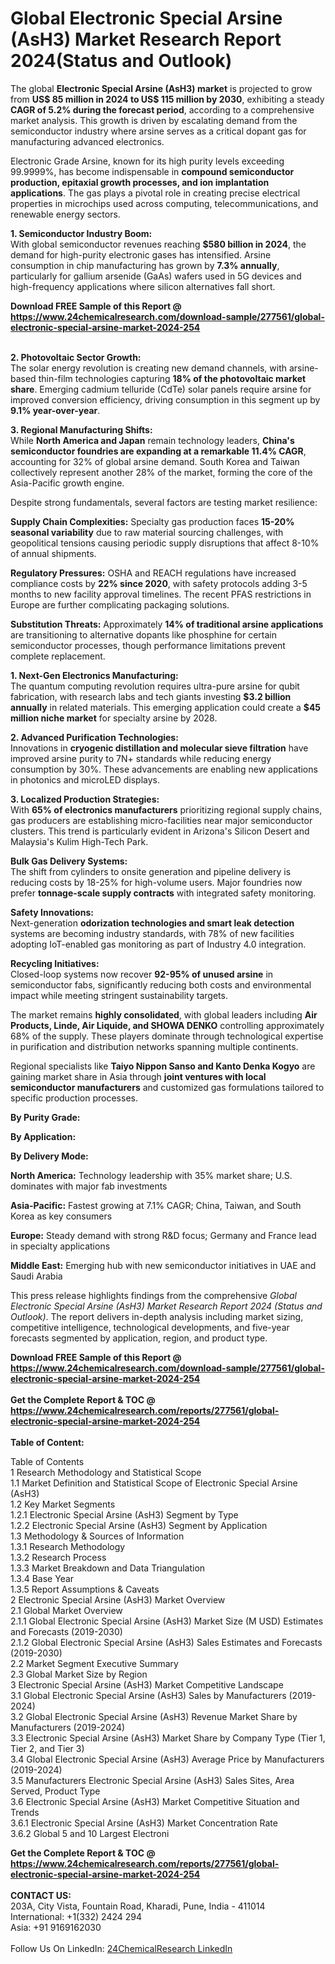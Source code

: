 <h1>Global Electronic Special Arsine (AsH3) Market Research Report 2024(Status and Outlook)</h1><p>The global <strong>Electronic Special Arsine (AsH3) market</strong> is projected to grow from <strong>US$ 85 million in 2024 to US$ 115 million by 2030</strong>, exhibiting a steady <strong>CAGR of 5.2% during the forecast period</strong>, according to a comprehensive market analysis. This growth is driven by escalating demand from the semiconductor industry where arsine serves as a critical dopant gas for manufacturing advanced electronics.</p><p>Electronic Grade Arsine, known for its high purity levels exceeding 99.9999%, has become indispensable in <strong>compound semiconductor production, epitaxial growth processes, and ion implantation applications</strong>. The gas plays a pivotal role in creating precise electrical properties in microchips used across computing, telecommunications, and renewable energy sectors.</p><p><strong>1. Semiconductor Industry Boom:</strong><br>
With global semiconductor revenues reaching <strong>$580 billion in 2024</strong>, the demand for high-purity electronic gases has intensified. Arsine consumption in chip manufacturing has grown by <strong>7.3% annually</strong>, particularly for gallium arsenide (GaAs) wafers used in 5G devices and high-frequency applications where silicon alternatives fall short.</p><div><b>Download FREE Sample of this Report @ 
            <a href="https://www.24chemicalresearch.com/download-sample/277561/global-electronic-special-arsine-market-2024-254">
            https://www.24chemicalresearch.com/download-sample/277561/global-electronic-special-arsine-market-2024-254</a></b></div><br><p><strong>2. Photovoltaic Sector Growth:</strong><br>
The solar energy revolution is creating new demand channels, with arsine-based thin-film technologies capturing <strong>18% of the photovoltaic market share</strong>. Emerging cadmium telluride (CdTe) solar panels require arsine for improved conversion efficiency, driving consumption in this segment up by <strong>9.1% year-over-year</strong>.</p><p><strong>3. Regional Manufacturing Shifts:</strong><br>
While <strong>North America and Japan</strong> remain technology leaders, <strong>China's semiconductor foundries are expanding at a remarkable 11.4% CAGR</strong>, accounting for 32% of global arsine demand. South Korea and Taiwan collectively represent another 28% of the market, forming the core of the Asia-Pacific growth engine.</p><p>Despite strong fundamentals, several factors are testing market resilience:</p><p><strong>Supply Chain Complexities:</strong> Specialty gas production faces <strong>15-20% seasonal variability</strong> due to raw material sourcing challenges, with geopolitical tensions causing periodic supply disruptions that affect 8-10% of annual shipments.</p><p><strong>Regulatory Pressures:</strong> OSHA and REACH regulations have increased compliance costs by <strong>22% since 2020</strong>, with safety protocols adding 3-5 months to new facility approval timelines. The recent PFAS restrictions in Europe are further complicating packaging solutions.</p><p><strong>Substitution Threats:</strong> Approximately <strong>14% of traditional arsine applications</strong> are transitioning to alternative dopants like phosphine for certain semiconductor processes, though performance limitations prevent complete replacement.</p><p><strong>1. Next-Gen Electronics Manufacturing:</strong><br>
The quantum computing revolution requires ultra-pure arsine for qubit fabrication, with research labs and tech giants investing <strong>$3.2 billion annually</strong> in related materials. This emerging application could create a <strong>$45 million niche market</strong> for specialty arsine by 2028.</p><p><strong>2. Advanced Purification Technologies:</strong><br>
Innovations in <strong>cryogenic distillation and molecular sieve filtration</strong> have improved arsine purity to 7N+ standards while reducing energy consumption by 30%. These advancements are enabling new applications in photonics and microLED displays.</p><p><strong>3. Localized Production Strategies:</strong><br>
With <strong>65% of electronics manufacturers</strong> prioritizing regional supply chains, gas producers are establishing micro-facilities near major semiconductor clusters. This trend is particularly evident in Arizona's Silicon Desert and Malaysia's Kulim High-Tech Park.</p><p><strong>Bulk Gas Delivery Systems:</strong><br>
	The shift from cylinders to onsite generation and pipeline delivery is reducing costs by 18-25% for high-volume users. Major foundries now prefer <strong>tonnage-scale supply contracts</strong> with integrated safety monitoring.</p><p><strong>Safety Innovations:</strong><br>
	Next-generation <strong>odorization technologies and smart leak detection</strong> systems are becoming industry standards, with 78% of new facilities adopting IoT-enabled gas monitoring as part of Industry 4.0 integration.</p><p><strong>Recycling Initiatives:</strong><br>
	Closed-loop systems now recover <strong>92-95% of unused arsine</strong> in semiconductor fabs, significantly reducing both costs and environmental impact while meeting stringent sustainability targets.</p><p>The market remains <strong>highly consolidated</strong>, with global leaders including <strong>Air Products, Linde, Air Liquide, and SHOWA DENKO</strong> controlling approximately 68% of the supply. These players dominate through technological expertise in purification and distribution networks spanning multiple continents.</p><p>Regional specialists like <strong>Taiyo Nippon Sanso and Kanto Denka Kogyo</strong> are gaining market share in Asia through <strong>joint ventures with local semiconductor manufacturers</strong> and customized gas formulations tailored to specific production processes.</p><p><strong>By Purity Grade:</strong></p><p><strong>By Application:</strong></p><p><strong>By Delivery Mode:</strong></p><p><strong>North America:</strong> Technology leadership with 35% market share; U.S. dominates with major fab investments</p><p><strong>Asia-Pacific:</strong> Fastest growing at 7.1% CAGR; China, Taiwan, and South Korea as key consumers</p><p><strong>Europe:</strong> Steady demand with strong R&amp;D focus; Germany and France lead in specialty applications</p><p><strong>Middle East:</strong> Emerging hub with new semiconductor initiatives in UAE and Saudi Arabia</p><p>This press release highlights findings from the comprehensive <em>Global Electronic Special Arsine (AsH3) Market Research Report 2024 (Status and Outlook)</em>. The report delivers in-depth analysis including market sizing, competitive intelligence, technological developments, and five-year forecasts segmented by application, region, and product type.</p><div><b>Download FREE Sample of this Report @ 
            <a href="https://www.24chemicalresearch.com/download-sample/277561/global-electronic-special-arsine-market-2024-254">
            https://www.24chemicalresearch.com/download-sample/277561/global-electronic-special-arsine-market-2024-254</a></b></div><br><div><b>Get the Complete Report & TOC @ 
            <a href="https://www.24chemicalresearch.com/reports/277561/global-electronic-special-arsine-market-2024-254">
            https://www.24chemicalresearch.com/reports/277561/global-electronic-special-arsine-market-2024-254</a></b></div><br>
            <b>Table of Content:</b><p>Table of Contents<br />
1 Research Methodology and Statistical Scope<br />
1.1 Market Definition and Statistical Scope of Electronic Special Arsine (AsH3)<br />
1.2 Key Market Segments<br />
1.2.1 Electronic Special Arsine (AsH3) Segment by Type<br />
1.2.2 Electronic Special Arsine (AsH3) Segment by Application<br />
1.3 Methodology & Sources of Information<br />
1.3.1 Research Methodology<br />
1.3.2 Research Process<br />
1.3.3 Market Breakdown and Data Triangulation<br />
1.3.4 Base Year<br />
1.3.5 Report Assumptions & Caveats<br />
2 Electronic Special Arsine (AsH3) Market Overview<br />
2.1 Global Market Overview<br />
2.1.1 Global Electronic Special Arsine (AsH3) Market Size (M USD) Estimates and Forecasts (2019-2030)<br />
2.1.2 Global Electronic Special Arsine (AsH3) Sales Estimates and Forecasts (2019-2030)<br />
2.2 Market Segment Executive Summary<br />
2.3 Global Market Size by Region<br />
3 Electronic Special Arsine (AsH3) Market Competitive Landscape<br />
3.1 Global Electronic Special Arsine (AsH3) Sales by Manufacturers (2019-2024)<br />
3.2 Global Electronic Special Arsine (AsH3) Revenue Market Share by Manufacturers (2019-2024)<br />
3.3 Electronic Special Arsine (AsH3) Market Share by Company Type (Tier 1, Tier 2, and Tier 3)<br />
3.4 Global Electronic Special Arsine (AsH3) Average Price by Manufacturers (2019-2024)<br />
3.5 Manufacturers Electronic Special Arsine (AsH3) Sales Sites, Area Served, Product Type<br />
3.6 Electronic Special Arsine (AsH3) Market Competitive Situation and Trends<br />
3.6.1 Electronic Special Arsine (AsH3) Market Concentration Rate<br />
3.6.2 Global 5 and 10 Largest Electroni</p><div><b>Get the Complete Report & TOC @ 
            <a href="https://www.24chemicalresearch.com/reports/277561/global-electronic-special-arsine-market-2024-254">
            https://www.24chemicalresearch.com/reports/277561/global-electronic-special-arsine-market-2024-254</a></b></div><br><b>CONTACT US:</b><br>
            203A, City Vista, Fountain Road, Kharadi, Pune, India - 411014<br>
            International: +1(332) 2424 294<br>
            Asia: +91 9169162030 <br><br>
            Follow Us On LinkedIn: <a href="https://www.linkedin.com/company/24chemicalresearch/">24ChemicalResearch LinkedIn</a>
